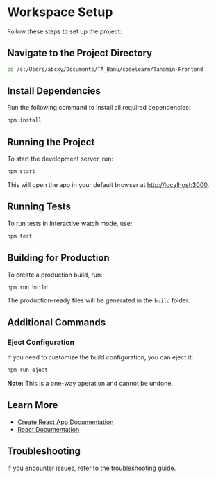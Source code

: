 # Workspace Setup

Follow these steps to set up the project:

## Navigate to the Project Directory

```bash
cd /c:/Users/abcxy/Documents/TA_Banu/codelearn/Tanamin-Frontend
```

## Install Dependencies

Run the following command to install all required dependencies:

```bash
npm install
```

## Running the Project

To start the development server, run:

```bash
npm start
```

This will open the app in your default browser at [http://localhost:3000](http://localhost:3000).

## Running Tests

To run tests in interactive watch mode, use:

```bash
npm test
```

## Building for Production

To create a production build, run:

```bash
npm run build
```

The production-ready files will be generated in the `build` folder.

## Additional Commands

### Eject Configuration

If you need to customize the build configuration, you can eject it:

```bash
npm run eject
```

**Note:** This is a one-way operation and cannot be undone.

## Learn More

- [Create React App Documentation](https://facebook.github.io/create-react-app/docs/getting-started)
- [React Documentation](https://reactjs.org/)

## Troubleshooting

If you encounter issues, refer to the [troubleshooting guide](https://facebook.github.io/create-react-app/docs/troubleshooting).
